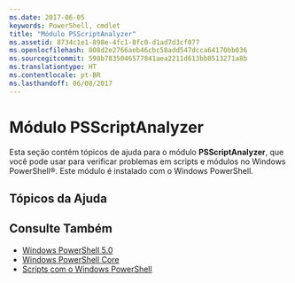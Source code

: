 ```yaml
---
ms.date: 2017-06-05
keywords: PowerShell, cmdlet
title: "Módulo PSScriptAnalyzer"
ms.assetid: 8734c1e1-898e-4fc1-8fc0-d1ad7d3cf077
ms.openlocfilehash: 808d2e2766aeb46cbc58add547dcca64170bb036
ms.sourcegitcommit: 598b7835046577841aea2211d613bb8513271a8b
ms.translationtype: HT
ms.contentlocale: pt-BR
ms.lasthandoff: 06/08/2017
---
```

# <a name="psscriptanalyzer-module"></a>Módulo PSScriptAnalyzer
Esta seção contém tópicos de ajuda para o módulo **PSScriptAnalyzer**, que você pode usar para verificar problemas em scripts e módulos no Windows PowerShell®. Este módulo é instalado com o Windows PowerShell.

## <a name="help-topics"></a>Tópicos da Ajuda

## <a name="see-also"></a>Consulte Também
- [Windows PowerShell 5.0](Windows-PowerShell-5.0.md)
- [Windows PowerShell Core](https://technet.microsoft.com/en-us/library/4b75f1e4-f327-48f3-92ab-bf5435094d41)
- [Scripts com o Windows PowerShell](../../getting-started/fundamental/Scripting-with-Windows-PowerShell.md)

